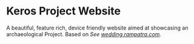 # Keros Project Website
A beautiful, feature rich, device friendly website aimed at showcasing an archaeological Project.
Based on _See [wedding.rampatra.com](http://wedding.rampatra.com/)._
